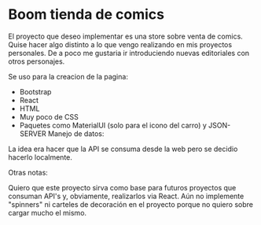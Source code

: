 # Boom tienda de comics

El proyecto que deseo implementar es una store sobre venta de comics. Quise hacer algo distinto a lo que vengo realizando en mis proyectos personales. De a poco me gustaria ir introduciendo nuevas editoriales con otros personajes.

Se uso para la creacion de la pagina:

- Bootstrap
- React
- HTML
- Muy poco de CSS
- Paquetes como MaterialUI (solo para el icono del carro) y JSON-SERVER
Manejo de datos:

La idea era hacer que la API se consuma desde la web pero se decidio hacerlo localmente.

Otras notas:

Quiero que este proyecto sirva como base para futuros proyectos que consuman API's y, obviamente, realizarlos via React. Aún no implemente "spinners" ni carteles de decoración en el proyecto porque no quiero sobre cargar mucho el mismo.
